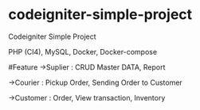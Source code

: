 # codeigniter-simple-project
Codeigniter Simple Project

PHP (CI4), MySQL, Docker, Docker-compose

#Feature
->Suplier : CRUD Master DATA, Report

->Courier : Pickup Order, Sending Order to Customer

->Customer : Order, View transaction, Inventory
